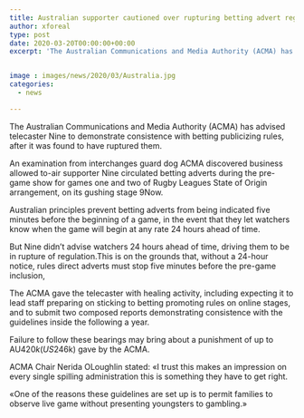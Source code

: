 ```yaml
---
title: Australian supporter cautioned over rupturing betting advert regulations
author: xforeal 
type: post
date: 2020-03-20T00:00:00+00:00
excerpt: 'The Australian Communications and Media Authority (ACMA) has advised supporter Nine to demonstrate consistence with betting promoting rules, after it was found to have broken them '


image : images/news/2020/03/Australia.jpg
categories:
  - news

---
```

The Australian Communications and Media Authority (ACMA) has advised telecaster Nine to demonstrate consistence with betting publicizing rules, after it was found to have ruptured them. 

An examination from interchanges guard dog ACMA discovered business allowed to-air supporter Nine circulated betting adverts during the pre-game show for games one and two of Rugby Leagues State of Origin arrangement, on its gushing stage 9Now. 

Australian principles prevent betting adverts from being indicated five minutes before the beginning of a game, in the event that they let watchers know when the game will begin at any rate 24 hours ahead of time. 

But Nine didn&#8217;t advise watchers 24 hours ahead of time, driving them to be in rupture of regulation.This is on the grounds that, without a 24-hour notice, rules direct adverts must stop five minutes before the pre-game inclusion, 

The ACMA gave the telecaster with healing activity, including expecting it to lead staff preparing on sticking to betting promoting rules on online stages, and to submit two composed reports demonstrating consistence with the guidelines inside the following a year. 

Failure to follow these bearings may bring about a punishment of up to AU$420k (US$246k) gave by the ACMA. 

ACMA Chair Nerida OLoughlin stated: &#171;I trust this makes an impression on every single spilling administration this is something they have to get right. 

&#171;One of the reasons these guidelines are set up is to permit families to observe live game without presenting youngsters to gambling.&#187;